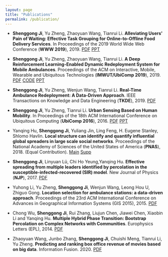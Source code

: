 ```yaml
---
layout: page
title: "Publications"
permalink: /publication/
---
```


* __Shenggong Ji__, Yu Zheng, Zhaoyuan Wang, Tianrui Li. __Alleviating Users' Pain of Waiting: Effective Task Grouping for Online-to-Offline Food Delivery Services__. In Proceedings of the 2019 World Wide Web Conference (__WWW 2019__), 2019. [PDF](https://drive.google.com/open?id=1-ZBEzmNFIIZmPjcR5Ikg4L7ap_rlfvrk) [PPT](https://drive.google.com/open?id=1_QTVKdECINNt4romRrM5NKflG_DosZDu)

* __Shenggong Ji__, Yu Zheng, Zhaoyuan Wang, Tianrui Li. __A Deep Reinforcement Learning-Enabled Dynamic Redeployment System for Mobile Ambulances__. Proceedings of the ACM on Interactive, Mobile, Wearable and Ubiquitous Technologies (__IMWUT/UbiComp 2019__), 2019. [PDF](https://drive.google.com/open?id=18m5zLLWMBxu3b1m0RskIXRNfWZSkChjP) [CODE](https://github.com/SGJi/DRL4AmbulanceRedeployment) [PPT](https://drive.google.com/open?id=1ec9dR61lXoz7pxfad8IU1RhwCmxo1fNV)

* __Shenggong Ji__, Yu Zheng, Wenjun Wang, Tianrui Li. __Real-Time Ambulance Redeployment: A Data-Driven Approach__. IEEE Transactions on Knowledge and Data Engineering (__TKDE__), 2019. [PDF](https://drive.google.com/open?id=140O6WYvG2OwisLMYS0TAwv40wDQN5ws6)

* __Shenggong Ji__, Yu Zheng, Tianrui Li. __Urban Sensing Based on Human Mobility__. In Proceedings of the 18th ACM International Conference on Ubiquitous Computing (__UbiComp 2016__), 2016. [PDF](https://drive.google.com/open?id=1DHACjQ0hRLKqz6SoeDYlJI1dZ_8CwagA) [PPT](https://drive.google.com/open?id=1330mqLIBo_rHNeiJYXaPyPkONeFix-C_)

* Yanqing Hu, __Shenggong Ji__, Yuliang Jin, Ling Feng, H. Eugene Stanley, Shlomo Havlin. __Local structure can identify and quantify influential global spreaders in large scale social networks__. Proceedings of the National Academy of Sciences of the United States of America (__PNAS__), 2018. (Equal Contribution). [Main](https://www.pnas.org/content/115/29/7468) [Supp](https://www.pnas.org/content/pnas/suppl/2018/07/02/1710547115.DCSupplemental/pnas.1710547115.sapp.pdf)

* __Shenggong Ji__, Linyuan Lü, Chi Ho Yeung,Yanqing Hu. __Effective spreading from multiple leaders identified by percolation in the susceptible-infected-recovered (SIR) model__. New Journal of Physics (__NJP__), 2017. [PDF](https://iopscience.iop.org/article/10.1088/1367-2630/aa76b0)

* Yuhong Li, Yu Zheng, __Shenggong Ji__, Wenjun Wang, Leong Hou U, Zhiguo Gong. __Location selection for ambulance stations: a data-driven approach__. Proceedings of the 23rd ACM International Conference on Advances in Geographical Information Systems (GIS 2015), 2015. [PDF](https://drive.google.com/open?id=1dID7YRavyvznIXv6MDKhjiaoOiSGBneF)

* Chong Wu, __Shenggong Ji__, Rui Zhang, Liujun Chen, Jiawei Chen, Xiaobin Li and Yanqing Hu. __Multiple Hybrid Phase Transition: Bootstrap Percolation on Complex Networks with Communities__. Europhysics Letters (EPL), 2014. [PDF](https://iopscience.iop.org/article/10.1209/0295-5075/107/48001)

* Zhaoyuan Wang, Junbo Zhang, __Shenggong Ji__, Chuishi Meng, Tianrui Li, Yu Zheng. __Predicting and ranking box office revenue of movies based on big data__. Information Fusion. 2020. [PDF](https://www.sciencedirect.com/science/article/abs/pii/S156625351930497X)

